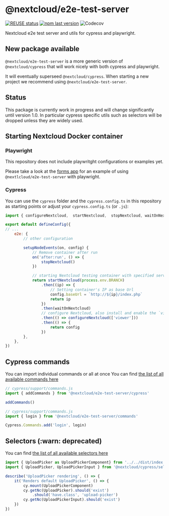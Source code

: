 <!--
  - SPDX-FileCopyrightText: 2022 Nextcloud GmbH and Nextcloud contributors
  - SPDX-License-Identifier: AGPL-3.0-or-later
-->
# \@nextcloud/e2e-test-server

[![REUSE status](https://api.reuse.software/badge/github.com/nextcloud-libraries/nextcloud-cypress)](https://api.reuse.software/info/github.com/nextcloud-libraries/nextcloud-cypress) [![npm last version](https://img.shields.io/npm/v/@nextcloud/e2e-test-server.svg?style=flat-square)](https://www.npmjs.com/package/@nextcloud/e2e-test-server) ![Codecov](https://img.shields.io/codecov/c/github/nextcloud/nextcloud-cypress?style=flat-square)

Nextcloud e2e test server and utils for cypress and playwright.

## New package available

`@nextcloud/e2e-test-server` is a more generic version of `@nextcloud/cypress`
that will work nicely with both cypress and playwright.

It will eventually superseed `@nextcloud/cypress`.
When starting a new project we recommend using `@nextcloud/e2e-test-server`.

## Status

This package is currently work in progress and will change significantly until version 1.0.
In particular cypress specific utils such as selectors will be dropped unless they are widely used.

## Starting Nextcloud Docker container

### Playwright

This repository does not include playwritght configurations or examples yet.

Please take a look at the [forms app](https://github.com/nextcloud/forms) for an example of using `@nextlcloud/e2e-test-server` with playwright.

### Cypress

You can use the `cypress` folder and the `cypress.config.ts` in this repository as starting points or adjust your `cypress.config.ts` (or `.js`):

```js
import { configureNextcloud,  startNextcloud,  stopNextcloud, waitOnNextcloud } from '@nextcloud/e2e-test-server'

export default defineConfig({
// ...
	e2e: {
		// other configuration

		setupNodeEvents(on, config) {
			// Remove container after run
			on('after:run', () => {
				stopNextcloud()
			})

			// starting Nextcloud testing container with specified server branch
			return startNextcloud(process.env.BRANCH)
				.then((ip) => {
					// Setting container's IP as base Url
					config.baseUrl = `http://${ip}/index.php`
					return ip
				})
				.then(waitOnNextcloud)
				// configure Nextcloud, also install and enable the `viewer` app
				.then(() => configureNextcloud(['viewer']))
				.then(() => {
					return config
				})
		},
	},
})
```

## Cypress commands

You can import individual commands or all at once
You can find [the list of all available commands here](https://nextcloud.github.io/nextcloud-cypress/modules/commands.html) 

```js
// cypress/support/commands.js
import { addCommands } from '@nextcloud/e2e-test-server/cypress'

addCommands()
```

```js
// cypress/support/commands.js
import { login } from '@nextcloud/e2e-test-server/commands'

Cypress.Commands.add('login', login)
```

## Selectors (:warn: deprecated)

You can find [the list of all available selectors here](https://nextcloud.github.io/nextcloud-cypress/modules/selectors.html) 

```js
import { UploadPicker as UploadPickerComponent} from '../../dist/index.js'
import { UploadPicker, UploadPickerInput } from '@nextcloud/cypress/selectors'

describe('UploadPicker rendering', () => {
	it('Renders default UploadPicker', () => {
		cy.mount(UploadPickerComponent)
		cy.getNc(UploadPicker).should('exist')
			.should('have.class', 'upload-picker')
		cy.getNc(UploadPickerInput).should('exist')
	})
})
```
